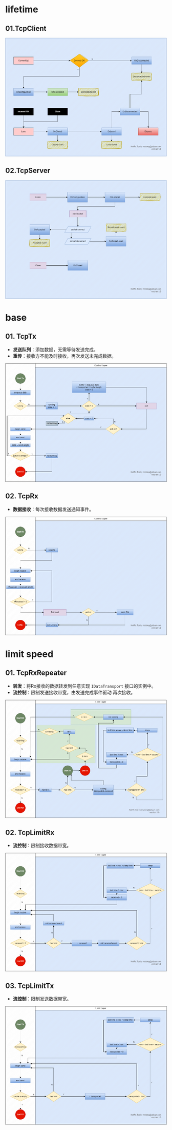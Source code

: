 ﻿# lifetime

## 01.TcpClient

![image](TcpClient.png)

## 02.TcpServer

![image](TcpServer.png)

# base

## 01. TcpTx

- **发送队列**：添加数据，无需等待发送完成。
- **重传**：接收方不能及时接收，再次发送未完成数据。

![image](TcpTx.png)

## 02. TcpRx

- **数据接收**：每次接收数据发送通知事件。

![image](TcpRx.png)

# limit speed

## 01. TcpRxRepeater

- **转发**：将Rx接收的数据转发到任意实现 ```IDataTransport``` 接口的实例中。
- **流控制**：限制发送接收带宽，由发送完成事件驱动 再次接收。

![image](TcpRxRepeater.png)

## 02. TcpLimitRx

- **流控制**：限制接收数据带宽。

![image](TcpLimitRx.png)

## 03. TcpLimitTx

- **流控制**：限制发送数据带宽。

![image](TcpLimitTx.png)